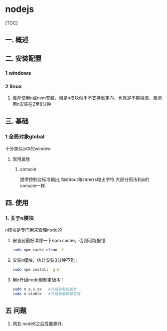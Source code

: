 # nodejs
[TOC]
## 一. 概述
## 二. 安装配置
### 1 windows
### 2 linux
1. 推荐使用n或nvm安装，但是n模块似乎不支持重定向，也就是不能换源，亲测用n安装在2至8分钟
## 三. 基础
### 1 全局对象global
十分类似js中的window
1. 常用属性 
    1. console

        提供控制台标准输出,向stdout和stderrs输出字符.大部分用法和js的console一样.

## 四. 使用
### 1. 关于n模块
n模块是专门用来管理node的
1. 安装前最好清除一下npm cache，否则可能报错:

    ```bash
    sudo npm cache clean -f 
    ```
2. 安装n模块，估计安装3分钟不到：

    ```bash
    sudo npm install -g n
    ```
3. 用n升级node到制定版本：

    ```bash
    sudo n x.x.xx   #升级到制定版本
    sudo n stable   #升级到最新稳定版
    ```
## 五 问题
1. 网友:node8之后性能飙升.